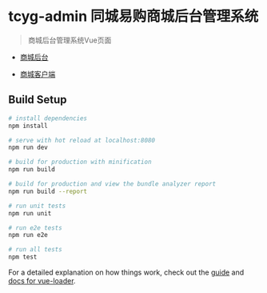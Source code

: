 # tcyg-admin 同城易购商城后台管理系统

> 商城后台管理系统Vue页面


* [商城后台](https://gitee.com/java_superb/graduation_design_background.git)

* [商城客户端](https://gitee.com/java_superb/graduation_design_front_end.git)

## Build Setup

``` bash
# install dependencies
npm install

# serve with hot reload at localhost:8080
npm run dev

# build for production with minification
npm run build

# build for production and view the bundle analyzer report
npm run build --report

# run unit tests
npm run unit

# run e2e tests
npm run e2e

# run all tests
npm test
```

For a detailed explanation on how things work, check out the [guide](http://vuejs-templates.github.io/webpack/) and [docs for vue-loader](http://vuejs.github.io/vue-loader).
